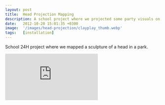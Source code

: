 ```yaml
---
layout: post
title:  Head Projection Mapping 
description: A school project where we projected some party visuals on a head in a park.
date:   2012-10-20 15:01:35 +0300
image:  '/images/head-projection/clayplay_thumb.webp'
tags:   [installation]
---
```

School 24H project where we mapped a sculpture of a head in a park.


<p><iframe src="https://www.youtube.com/embed/p1eErUNdgTI" frameborder="0" allowfullscreen></iframe></p>
